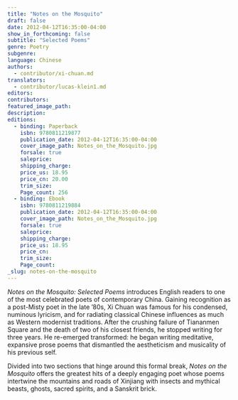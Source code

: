 ```yaml
---
title: "Notes on the Mosquito"
draft: false
date: 2012-04-12T16:35:00-04:00
show_in_forthcoming: false
subtitle: "Selected Poems"
genre: Poetry
subgenre:
language: Chinese
authors:
  - contributor/xi-chuan.md
translators:
  - contributor/lucas-klein1.md
editors:
contributors:
featured_image_path:
description:
editions:
  - binding: Paperback
    isbn: 9780811219877
    publication_date: 2012-04-12T16:35:00-04:00
    cover_image_path: Notes_on_the_Mosquito.jpg
    forsale: true
    saleprice:
    shipping_charge:
    price_us: 18.95
    price_cn: 20.00
    trim_size:
    Page_count: 256
  - binding: Ebook
    isbn: 9780811219884
    publication_date: 2012-04-12T16:35:00-04:00
    cover_image_path: Notes_on_the_Mosquito.jpg
    forsale: true
    saleprice:
    shipping_charge:
    price_us: 18.95
    price_cn:
    trim_size:
    Page_count:
_slug: notes-on-the-mosquito
---
```


_Notes on the Mosquito: Selected Poems_ introduces English readers to one of the most celebrated poets of contemporary China. Gaining recognition as a post-Misty poet in the late ’80s, Xi Chuan was famous for his condensed, numinous lyricism, and for radiating classical Chinese influences as much as Western modernist traditions. After the crushing failure of Tiananmen Square and the death of two of his closest friends, he stopped writing for three years. He re-emerged transformed: he began writing meditative, expansive prose poems that dismantled the aestheticism and musicality of his previous self.

Divided into two sections that hinge around this formal break, _Notes on the Mosquito_ offers the greatest hits of a deeply engaging poet whose poems intertwine the mountains and roads of Xinjiang with insects and mythical beasts, ghosts, sacred spirits, and a Sanskrit brick.

